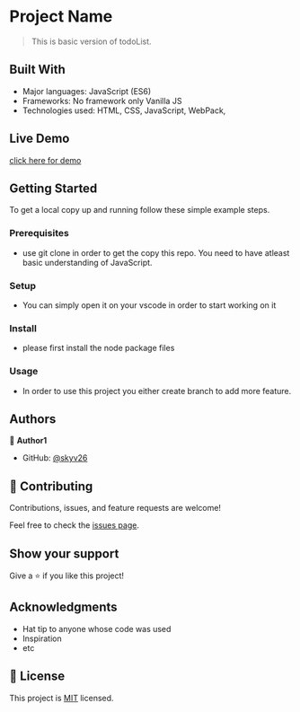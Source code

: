 
# Project Name

> This is basic version of todoList.


## Built With

- Major languages: JavaScript (ES6)
- Frameworks: No framework only Vanilla JS
- Technologies used: HTML, CSS, JavaScript, WebPack,

## Live Demo

[click here for demo]()


## Getting Started

To get a local copy up and running follow these simple example steps.

### Prerequisites

- use git clone in order to get the copy this repo. You need to have atleast basic understanding of JavaScript.

### Setup

- You can simply open it on your vscode in order to start working on it

### Install

- please first install the node package files

### Usage

- In order to use this project you either create branch to add more feature.

## Authors

👤 **Author1**

- GitHub: [@skyv26](https://github.com/skyv26)


## 🤝 Contributing

Contributions, issues, and feature requests are welcome!

Feel free to check the [issues page](../../issues/).

## Show your support

Give a ⭐️ if you like this project!

## Acknowledgments

- Hat tip to anyone whose code was used
- Inspiration
- etc

## 📝 License

This project is [MIT](./LICENSE) licensed.
